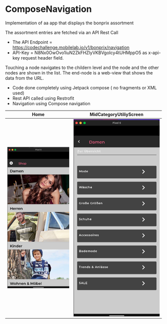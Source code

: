 # ComposeNavigation
Implementation of aa app that displays the bonprix assortment

The assortment entries are fetched via an API Rest Call
 - The API Endpoint = https://codechallenge.mobilelab.io/v1/bonprix/navigation 
- API-Key  = N8Nx0OwOvo1iuN2ZkFHZlyVKBVgoIcy4tUHMppO5 as x-api-key request header field.

Touching a node navigates to the childern level and the node and the other nodes are shown in the list.
The end-node is a web-view that shows the data from the URL.

- Code done completely using Jetpack compose ( no fragments or XML used)
- Rest API called using Restrofit
- Navigation using Compose navigation

|Home|MidCategoryUtiliyScreen|
|---|---|
|![Screen](screen1.png)|![Screen](screen2.png)|
